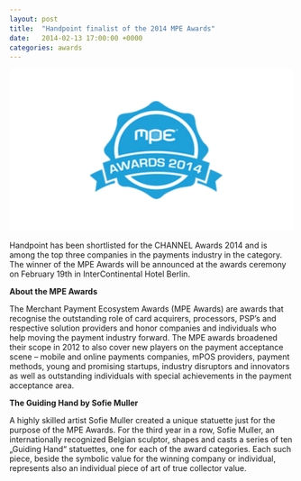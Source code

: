 ```yaml
---
layout: post
title:  "Handpoint finalist of the 2014 MPE Awards"
date:   2014-02-13 17:00:00 +0000
categories: awards
---
```


<img class="ui medium centered image" src="/images/logos/mpe-award-2014-logo.png" alt="mpe award logo 2014">

Handpoint has been shortlisted for the CHANNEL Awards 2014 and is among the top three companies in the payments industry in the category. The winner of the MPE Awards will be announced at the awards ceremony on February 19th in InterContinental Hotel Berlin.

**About the MPE Awards**

The Merchant Payment Ecosystem Awards (MPE Awards) are awards that recognise the outstanding role of card acquirers, processors, PSP’s and respective solution providers and honor companies and individuals who help moving the payment industry forward. The MPE awards broadened their scope in 2012 to also cover new players on the payment acceptance scene – mobile and online payments companies, mPOS providers, payment methods, young and promising startups, industry disruptors and innovators as well as outstanding individuals with special achievements in the payment acceptance area.

**The Guiding Hand by Sofie Muller**

A highly skilled artist Sofie Muller created a unique statuette just for the purpose of the MPE Awards. For the third year in a row, Sofie Muller, an internationally recognized Belgian sculptor, shapes and casts a series of ten „Guiding Hand“ statuettes, one for each of the award categories. Each such piece, beside the symbolic value for the winning company or individual, represents also an individual piece of art of true collector value.